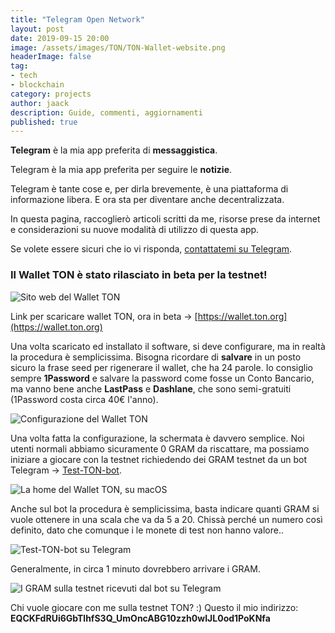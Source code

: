 ```yaml
---
title: "Telegram Open Network"
layout: post
date: 2019-09-15 20:00
image: /assets/images/TON/TON-Wallet-website.png
headerImage: false
tag:
- tech
- blockchain
category: projects
author: jaack
description: Guide, commenti, aggiornamenti
published: true
---
```

**Telegram** è la mia app preferita di **messaggistica**.

Telegram è la mia app preferita per seguire le **notizie**.

Telegram è tante cose e, per dirla brevemente, è una piattaforma di informazione libera.
E ora sta per diventare anche decentralizzata.

In questa pagina, raccoglierò articoli scritti da me, risorse prese da internet
e considerazioni su nuove modalità di utilizzo di questa app.

Se volete essere sicuri che io vi risponda, [contattatemi su Telegram](https://t.me/ijaack94).

### Il Wallet TON è stato rilasciato in beta per la testnet!

<img class="image" src="{{site.url}}/assets/images/projects/TON/TON-wallet-website.png" alt="Sito web del Wallet TON" />

Link per scaricare wallet TON, ora in beta -> [https://wallet.ton.org](https://wallet.ton.org)

Una volta scaricato ed installato il software, si deve configurare, ma in realtà la procedura è semplicissima. Bisogna ricordare di **salvare** in un posto sicuro la frase seed per rigenerare il wallet, che ha 24 parole. Io consiglio sempre **1Password** e salvare la password come fosse un Conto Bancario, ma vanno bene anche **LastPass** e **Dashlane**, che sono semi-gratuiti (1Password costa circa 40€ l'anno).

<img class="image" src="{{site.url}}/assets/images/projects/TON/TON-wallet-configurazione.png" alt="Configurazione del Wallet TON" />

Una volta fatta la configurazione, la schermata è davvero semplice. Noi utenti normali abbiamo sicuramente 0 GRAM da riscattare, ma possiamo iniziare a giocare con la testnet richiedendo dei GRAM testnet da un bot Telegram -> [Test-TON-bot](https://t.me/test_ton_bot).

<img class="image" src="{{site.url}}/assets/images/projects/TON/TON-wallet-home.png" alt="La home del Wallet TON, su macOS" />

Anche sul bot la procedura è semplicissima, basta indicare quanti GRAM si vuole ottenere in una scala che va da 5 a 20. Chissà perché un numero così definito, dato che comunque i le monete di test non hanno valore..

<img class="image" src="{{site.url}}/assets/images/projects/TON/Test-TON-bot-Telegram.png" alt="Test-TON-bot su Telegram" />

Generalmente, in circa 1 minuto dovrebbero arrivare i GRAM.

<img class="image" src="{{site.url}}/assets/images/projects/TON/GRAM-TON-Wallet.png" alt="I GRAM sulla testnet ricevuti dal bot su Telegram" />

Chi vuole giocare con me sulla testnet TON? :) Questo il mio indirizzo: **EQCKFdRUi6GbTlhfS3Q_UmOncABG10zzh0wIJL0od1PoKNfa**
